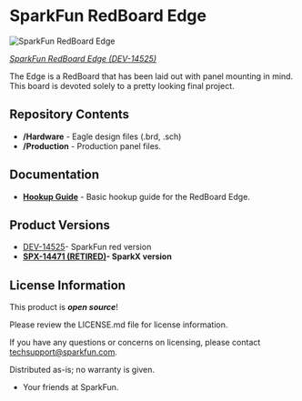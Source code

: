 SparkFun RedBoard Edge
========================================

![SparkFun RedBoard Edge](https://cdn.sparkfun.com/r/500-500/assets/parts/1/2/6/0/6/14525-SparkFun_RedBoard_Edge-01.jpg)

[*SparkFun RedBoard Edge (DEV-14525)*](https://www.sparkfun.com/products/14525)


The Edge is a RedBoard that has been laid out with panel mounting in mind. This board is devoted solely to a pretty looking final project.

Repository Contents
-------------------

* **/Hardware** - Eagle design files (.brd, .sch)
* **/Production** - Production panel files.

Documentation
--------------
* **[Hookup Guide](https://learn.sparkfun.com/tutorials/redboard-edge-hookup-guide)** - Basic hookup guide for the RedBoard Edge.

Product Versions
----------------
* [DEV-14525](https://www.sparkfun.com/products/14525)- SparkFun red version
* **[SPX-14471 (RETIRED)](https://www.sparkfun.com/products/retired/14471)- SparkX version**

License Information
-------------------

This product is _**open source**_! 

Please review the LICENSE.md file for license information. 

If you have any questions or concerns on licensing, please contact techsupport@sparkfun.com.

Distributed as-is; no warranty is given.

- Your friends at SparkFun.

_<COLLABORATION CREDIT>_
